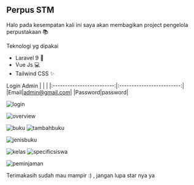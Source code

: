 ## Perpus STM

Halo pada kesempatan kali ini saya akan membagikan project pengelola perpustakaan 📚 
    
  Teknologi yg dipakai
- Laravel 9 💾
- Vue Js 💻
- Tailwind CSS ✨


Login Admin
| | |
|:-------------------------:|:-------------------------:|
|Email|admin@gmail.com|
|Password|password|

![login](https://user-images.githubusercontent.com/91861324/162628005-fcbf7f3f-d899-4637-81bb-6a96e028ffc3.png)

![overview](https://user-images.githubusercontent.com/91861324/162628086-0b4f6f30-5d57-42ca-b133-fd95a6b0a7fd.png)

![buku](https://user-images.githubusercontent.com/91861324/162628111-26a02e8f-f6c5-420f-86e4-a02f102c735b.png)
![tambahbuku](https://user-images.githubusercontent.com/91861324/162628236-509c025d-babd-427c-97c4-b0899f8f3488.png)

![jenisbuku](https://user-images.githubusercontent.com/91861324/162628170-e3332662-3617-4c4c-8ab2-577f825aae76.png)

![kelas](https://user-images.githubusercontent.com/91861324/162628178-eaad5b53-7215-4076-b4af-b054509445e1.png)
![specificsiswa](https://user-images.githubusercontent.com/91861324/162628188-7524e1d4-2ea7-49f6-aeaa-a0b78fb9fe1e.png)

![peminjaman](https://user-images.githubusercontent.com/91861324/162628203-172cfb35-10f6-433f-994b-677b473efb13.png)

Terimakasih sudah mau mampir :) , jangan lupa star nya ya

